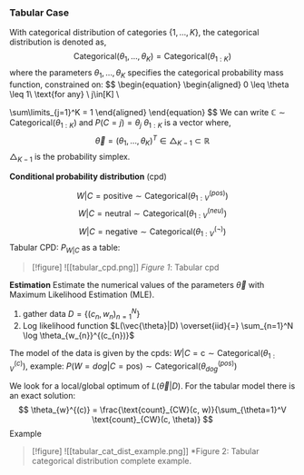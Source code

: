 ### Tabular Case

With categorical distribution of categories $\{1,\dots,K\}$, the categorical distribution is denoted as,
$$
\text{Categorical} (\theta_{1},\dots,\theta_{K}) = \text{Categorical} (\theta_{1:K})
$$
where the parameters $\theta_{1},\dots,\theta_{K}$ specifies the categorical probability mass function, constrained on:
$$
\begin{equation}
\begin{aligned}
0 \leq \theta \leq 1\ \text{for any} \ j\in[K] \\

\sum\limits_{j=1}^K = 1
\end{aligned}
\end{equation}
$$
We can write $\mathbb{C}\sim\text{Categorical}(\theta_{1:K})$ and $P(C=j)=\theta_{j}$
$\theta_{1:K}$ is a vector where,
$$
\vec{\theta} = (\theta_{1},\dots,\theta_{K})^T \in \triangle_{K-1} \subset \mathbb{R}
$$
$\triangle_{K-1}$ is the probability simplex.

**Conditional probability distribution** (cpd)

$$
W|C=\text{positive} \sim \text{Categorical}(\theta_{1:V}^{(pos)})
$$
$$
W|C=\text{neutral} \sim \text{Categorical}(\theta_{1:V}^{(neu)})
$$
$$
W|C=\text{negative} \sim \text{Categorical}(\theta_{1:V}^{(\neg)})
$$
Tabular CPD: $P_{W|C}$ as a table:
> [!figure] ![[tabular_cpd.png]] 
> *Figure 1*: Tabular cpd

**Estimation**
Estimate the numerical values of the parameters $\vec{\theta}$ with Maximum Likelihood Estimation (MLE).
1. gather data $D = \{ (c_{n}, w_{n})_{n=1}^N \}$
2. Log likelihood function $L(\vec{\theta}|D) \overset{iid}{=} \sum_{n=1}^N \log \theta_{w_{n}}^{(c_{n})}$

The model of the data is given by the cpds: $W|C=\text{c} \sim \text{Categorical}(\theta_{1:V}^{(c)})$, example: $P(W=dog|C=\text{pos}) \sim \text{Categorical}(\theta_{dog}^{(pos)})$

We look for a local/global optimum of $L(\vec{\theta}|D)$. For the tabular model there is an exact solution:
$$
\theta_{w}^{(c)} = \frac{\text{count}_{CW}(c, w)}{\sum_{\theta=1}^V \text{count}_{CW}(c, \theta)}
$$
Example
> [!figure] ![[tabular_cat_dist_example.png]] 
> *Figure 2: Tabular categorical distribution complete example.


